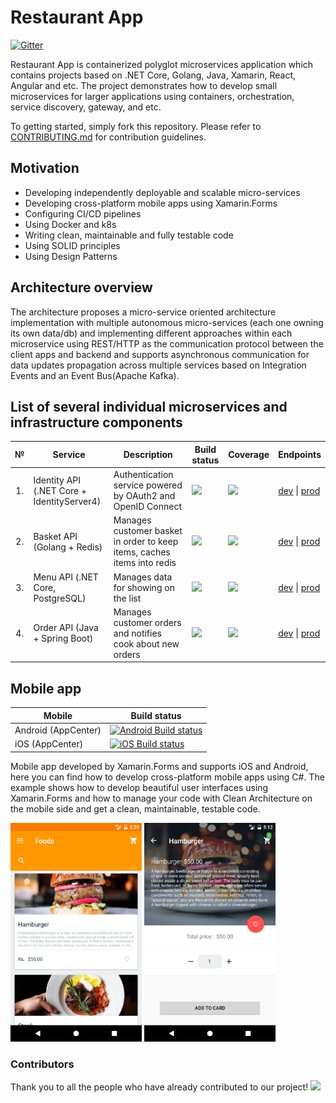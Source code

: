 # Restaurant App 
[![Gitter](https://badges.gitter.im/Restaurant-App-Community/community.svg)](https://gitter.im/Restaurant-App-Community/community?utm_source=badge&utm_medium=badge&utm_campaign=pr-badge)

Restaurant App is containerized polyglot microservices application which contains projects based on .NET Core, Golang, Java, Xamarin, React, Angular and etc. The project demonstrates how to develop small microservices for larger applications using containers, orchestration, service discovery, gateway, and etc.

To getting started, simply fork this repository. Please refer to [CONTRIBUTING.md](CONTRIBUTING.md) for contribution guidelines.

## Motivation

- Developing independently deployable and scalable micro-services
- Developing cross-platform mobile apps using Xamarin.Forms
- Configuring CI/CD pipelines
- Using Docker and k8s
- Writing clean, maintainable and fully testable code
- Using SOLID principles
- Using Design Patterns

## Architecture overview

The architecture proposes a micro-service oriented architecture implementation with multiple autonomous micro-services (each one owning its own data/db) and implementing different approaches within each microservice using REST/HTTP as the communication protocol between the client apps and backend and supports asynchronous communication for data updates propagation across multiple services based on Integration Events and an Event Bus(Apache Kafka).

## List of several individual microservices and infrastructure components

<table>
   <thead>
    <th>№</th>
    <th>Service</th>
    <th>Description</th>
    <th>Build status</th>
    <th>Coverage</th>
    <th>Endpoints</th>
  </thead>
  <tbody>
    <tr>
        <td align="center">1.</td>
        <td>Identity API (.NET Core + IdentityServer4)</td>
        <td>Authentication service powered by OAuth2 and OpenID Connect</td>
        <td>
            <a href="https://gitlab.com/Jurabek/Restaurant-App/pipelines">
                <img src="https://s3.eu-central-1.amazonaws.com/jurabek-restaurant-app/badges/identity_api_build_status.svg">
            </a>
        </td>
        <td>
            <a href="https://s3.eu-central-1.amazonaws.com/jurabek-restaurant-app/coverage/identity_api/index.htm">
                <img src="https://s3.eu-central-1.amazonaws.com/jurabek-restaurant-app/badges/identity_api_coverage.svg">
            </a>
        </td>
        <td>
            <a href="#">dev</a> | <a href="#">prod</a>
        </td>
    </tr>
    <tr>
        <td align="center">2.</td>
        <td>Basket API (Golang + Redis)</td>
        <td>Manages customer basket in order to keep items, caches items into redis</td>
        <td>
            <a href="https://gitlab.com/Jurabek/Restaurant-App/pipelines">
                <img src="https://s3.eu-central-1.amazonaws.com/jurabek-restaurant-app/badges/basket_api_build_status.svg">
            </a>
        </td>
        <td>
            <a href="https://s3.eu-central-1.amazonaws.com/jurabek-restaurant-app/coverage/basket_api/coverage.html">
                <img src="https://s3.eu-central-1.amazonaws.com/jurabek-restaurant-app/badges/basket_api_coverage.svg">
            </a>
        </td>
        <td>
            <a href="#">dev</a> |
            <a href="#">prod</a>
        </td>
    </tr>
    <tr>
        <td align="center">3.</td>
        <td>Menu API (.NET Core, PostgreSQL)</td>
        <td>Manages data for showing on the list</td>
        <td>
            <a href="https://gitlab.com/Jurabek/Restaurant-App/pipelines">
                <img src="https://s3.eu-central-1.amazonaws.com/jurabek-restaurant-app/badges/menu_api_build_status.svg">
            </a>
        </td>
        <td>
            <a href="https://s3.eu-central-1.amazonaws.com/jurabek-restaurant-app/coverage/menu_api/index.htm">
                <img src="https://s3.eu-central-1.amazonaws.com/jurabek-restaurant-app/badges/menu_api_coverage.svg">
            </a>
        </td>
        <td>
            <a href="#">dev</a> |
            <a href="#">prod</a>
        </td>
    </tr>
    <tr>
        <td align="center">4.</td>
        <td>Order API (Java + Spring Boot)</td>
        <td>Manages customer orders and notifies cook about new orders</td>
        <td>
            <a href="https://gitlab.com/Jurabek/Restaurant-App/pipelines">
                <img src="https://s3.eu-central-1.amazonaws.com/jurabek-restaurant-app/badges/order_api_build_status.svg">
            </a>
        </td>
        <td>
            <a href="https://s3.eu-central-1.amazonaws.com/jurabek-restaurant-app/coverage/order_api/index.html">
                <img src="https://s3.eu-central-1.amazonaws.com/jurabek-restaurant-app/badges/order_api_coverage.svg">
            </a>
        </td>
        <td>
            <a href="#">dev</a> |
            <a href="#">prod</a>
        </td>
    </tr>
  </tbody>  
</table>

## Mobile app

| Mobile              | Build status |
|---------------------|--------------|
| Android (AppCenter) |   [![Android Build status](https://build.appcenter.ms/v0.1/apps/ae1793a8-cb35-40cc-a5db-583847244261/branches/develop/badge)](https://appcenter.ms)           |
| iOS (AppCenter)     |    [![iOS Build status](https://build.appcenter.ms/v0.1/apps/9a0e12b9-f5cc-4a2c-8d54-f09e48cffd86/branches/develop/badge)](https://appcenter.ms)          |

Mobile app developed by Xamarin.Forms and supports iOS and Android, here you can find how to develop cross-platform mobile apps using C#.
The example shows how to develop beautiful user interfaces using Xamarin.Forms and how to manage your code with Clean Architecture on the mobile side and get a clean, maintainable, testable code.

<img src="art/2.png" width="210"/> <img src="art/3.png" width="210"/>


### Contributors

Thank you to all the people who have already contributed to our project!
<a href="/graphs/contributors"><img src="https://opencollective.com/restaurant-app/contributors.svg?width=890" /></a>